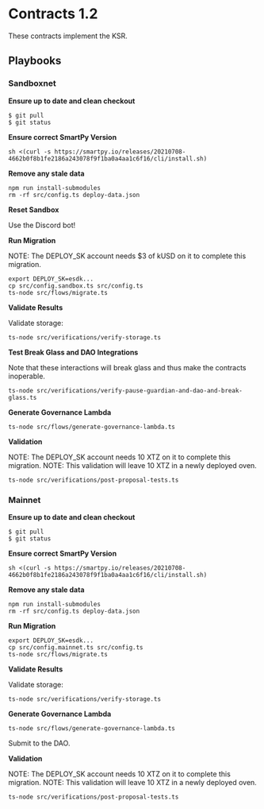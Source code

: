 # Contracts 1.2

These contracts implement the KSR. 

## Playbooks
### Sandboxnet

**Ensure up to date and clean checkout**
```
$ git pull
$ git status
```

**Ensure correct SmartPy Version**

```
sh <(curl -s https://smartpy.io/releases/20210708-4662b0f8b1fe2186a243078f9f1ba0a4aa1c6f16/cli/install.sh)
```

**Remove any stale data**
```
npm run install-submodules
rm -rf src/config.ts deploy-data.json
```

**Reset Sandbox**

Use the Discord bot!

**Run Migration**

NOTE: The DEPLOY_SK account needs $3 of kUSD on it to complete this migration.

```
export DEPLOY_SK=esdk...
cp src/config.sandbox.ts src/config.ts
ts-node src/flows/migrate.ts
```

**Validate Results**

Validate storage:
```
ts-node src/verifications/verify-storage.ts
```

**Test Break Glass and DAO Integrations**

Note that these interactions will break glass and thus make the contracts inoperable. 

```
ts-node src/verifications/verify-pause-guardian-and-dao-and-break-glass.ts
```

**Generate Governance Lambda**

```
ts-node src/flows/generate-governance-lambda.ts
```

**Validation**

NOTE: The DEPLOY_SK account needs 10 XTZ on it to complete this migration.
NOTE: This validation will leave 10 XTZ in a newly deployed oven.

```
ts-node src/verifications/post-proposal-tests.ts
```

### Mainnet

**Ensure up to date and clean checkout**
```
$ git pull
$ git status
```

**Ensure correct SmartPy Version**

```
sh <(curl -s https://smartpy.io/releases/20210708-4662b0f8b1fe2186a243078f9f1ba0a4aa1c6f16/cli/install.sh)
```

**Remove any stale data**
```
npm run install-submodules
rm -rf src/config.ts deploy-data.json
```

**Run Migration**
```
export DEPLOY_SK=esdk...
cp src/config.mainnet.ts src/config.ts
ts-node src/flows/migrate.ts
```

**Validate Results**

Validate storage:
```
ts-node src/verifications/verify-storage.ts
```

**Generate Governance Lambda**

```
ts-node src/flows/generate-governance-lambda.ts
```

Submit to the DAO.

**Validation**

NOTE: The DEPLOY_SK account needs 10 XTZ on it to complete this migration.
NOTE: This validation will leave 10 XTZ in a newly deployed oven.

```
ts-node src/verifications/post-proposal-tests.ts
```
